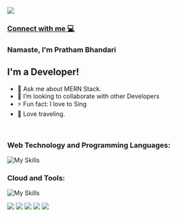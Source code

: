 ![](https://komarev.com/ghpvc/?username=prathambhandari&style=for-the-badge&color=grey)



### [Connect with me 💻](https://www.prathambhandari.com/)


### Namaste, I'm Pratham Bhandari

## I'm a Developer!
- 🌱 Ask me about MERN Stack.
- 👯 I’m looking to collaborate with other Developers 
- ⚡ Fun fact: I love to Sing 
- 💬 Love traveling.
  
<br />


### Web Technology and Programming Languages:
![My Skills](https://skillicons.dev/icons?i=html,css,js,ts,react,redux,nextjs,tailwind,sass,java,c,nodejs,mongodb)

### Cloud and Tools:

![My Skills](https://skillicons.dev/icons?i=aws,linux,docker,kubernetes,)




![](http://github-profile-summary-cards.vercel.app/api/cards/profile-details?username=prathambhandari&theme=transparent)
![](http://github-profile-summary-cards.vercel.app/api/cards/repos-per-language?username=prathambhandari&theme=transparent)
![](http://github-profile-summary-cards.vercel.app/api/cards/most-commit-language?username=prathambhandari&theme=transparent)
![](http://github-profile-summary-cards.vercel.app/api/cards/stats?username=prathambhandari&theme=transparent)
![](http://github-profile-summary-cards.vercel.app/api/cards/productive-time?username=prathambhandari&theme=transparent)







